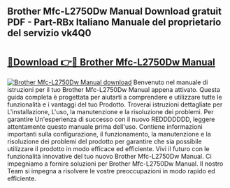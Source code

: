 ## Brother Mfc-L2750Dw Manual Download gratuit PDF - Part-RBx Italiano Manuale del proprietario del servizio vk4Q0

# <h2><a href="http://dfdj9u.blite.top/?on=Brother+Mfc-L2750Dw+Manual">🔗Download 👉🔴 Brother Mfc-L2750Dw Manual</a></h2>

[![Brother Mfc-L2750Dw Manual download](https://i.imgur.com/lujVjoI.png)](http://dfdj9u.blite.top/?on=Brother+Mfc-L2750Dw+Manual)
Benvenuto nel manuale di istruzioni per il tuo Brother Mfc-L2750Dw Manual appena attivato. Questa guida completa è progettata per aiutarti a comprendere e utilizzare tutte le funzionalità e i vantaggi del tuo Prodotto. Troverai istruzioni dettagliate per L'installazione, L'uso, la manutenzione e la risoluzione dei problemi. Per garantire Un'esperienza di successo con il nuovo REDDDDDDD, leggere attentamente questo manuale prima dell'uso. Contiene informazioni importanti sulla configurazione, il funzionamento, la manutenzione e la risoluzione dei problemi del prodotto per garantire che sia possibile utilizzare il prodotto in modo efficace ed efficiente. Vivi il futuro con le funzionalità innovative del tuo nuovo Brother Mfc-L2750Dw Manual. Ci impegniamo a fornire soluzioni per Brother Mfc-L2750Dw Manual. Il nostro Team si impegna a risolvere le vostre preoccupazioni in modo rapido ed efficiente.
